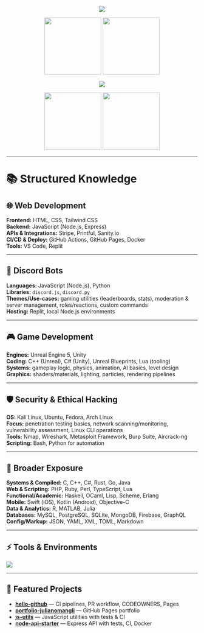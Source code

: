 <p align="center">
  <!-- Profile detail summary (includes recent activity) -->
  <img src="https://github-profile-summary-cards.vercel.app/api/cards/profile-details?username=julianomangli&theme=github_dark" />
</p>

<p align="center">
  <!-- General stats -->
  <img src="https://github-readme-stats.vercel.app/api?username=julianomangli&show_icons=true&rank_icon=github&include_all_commits=true&theme=github_dark&hide_border=true" height="150" />
  <!-- Top languages -->
  <img src="https://github-readme-stats.vercel.app/api/top-langs/?username=julianomangli&layout=compact&langs_count=10&theme=github_dark&hide_border=true" height="150" />
</p>

<p align="center">
  <!-- Contribution activity graph -->
  <img src="https://github-readme-activity-graph.vercel.app/graph?username=julianomangli&theme=github-compact&hide_border=true" />
</p>

<p align="center">
  <!-- Productive time (daily commits by hour) -->
  <img src="https://github-profile-summary-cards.vercel.app/api/cards/productive-time?username=julianomangli&utcOffset=+3&theme=github_dark" height="150" />
  <!-- Streak -->
  <img src="https://streak-stats.demolab.com?user=julianomangli&theme=github-dark&hide_border=true" height="150" />
</p>

---

# 📚 Structured Knowledge

## 🌐 Web Development
**Frontend:** HTML, CSS, Tailwind CSS  
**Backend:** JavaScript (Node.js, Express)  
**APIs & Integrations:** Stripe, Printful, Sanity.io  
**CI/CD & Deploy:** GitHub Actions, GitHub Pages, Docker  
**Tools:** VS Code, Replit

---

## 🤖 Discord Bots
**Languages:** JavaScript (Node.js), Python  
**Libraries:** `discord.js`, `discord.py`  
**Themes/Use-cases:** gaming utilities (leaderboards, stats), moderation & server management, roles/reactions, custom commands  
**Hosting:** Replit, local Node.js environments

---

## 🎮 Game Development
**Engines:** Unreal Engine 5, Unity  
**Coding:** C++ (Unreal), C# (Unity), Unreal Blueprints, Lua (tooling)  
**Systems:** gameplay logic, physics, animation, AI basics, level design  
**Graphics:** shaders/materials, lighting, particles, rendering pipelines

---

## 🛡️ Security & Ethical Hacking
**OS:** Kali Linux, Ubuntu, Fedora, Arch Linux  
**Focus:** penetration testing basics, network scanning/monitoring, vulnerability assessment, Linux CLI operations  
**Tools:** Nmap, Wireshark, Metasploit Framework, Burp Suite, Aircrack-ng  
**Scripting:** Bash, Python for automation

---

## 🧰 Broader Exposure
**Systems & Compiled:** C, C++, C#, Rust, Go, Java  
**Web & Scripting:** PHP, Ruby, Perl, TypeScript, Lua  
**Functional/Academic:** Haskell, OCaml, Lisp, Scheme, Erlang  
**Mobile:** Swift (iOS), Kotlin (Android), Objective-C  
**Data & Analytics:** R, MATLAB, Julia  
**Databases:** MySQL, PostgreSQL, SQLite, MongoDB, Firebase, GraphQL  
**Config/Markup:** JSON, YAML, XML, TOML, Markdown

---

## ⚡ Tools & Environments
<p align="left">
  <img src="https://skillicons.dev/icons?i=js,python,html,css,tailwind,nodejs,discord,docker,vscode,replit,cpp,cs,unreal,unity,linux,git,github" />
</p>

---

## 📂 Featured Projects
- [**hello-github**](https://github.com/julianomangli/hello-github) — CI pipelines, PR workflow, CODEOWNERS, Pages  
- [**portfolio-julianomangli**](https://github.com/julianomangli/portfolio-julianomangli) — GitHub Pages portfolio  
- [**js-utils**](https://github.com/julianomangli/js-utils) — JavaScript utilities with tests & CI  
- [**node-api-starter**](https://github.com/julianomangli/node-api-starter) — Express API with tests, CI, Docker
